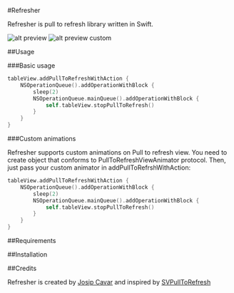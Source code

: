 #Refresher  

Refresher is pull to refresh library written in Swift.

![alt preview](https://raw.githubusercontent.com/jcavar/refresher/master/preview.gif)
![alt preview custom](https://raw.githubusercontent.com/jcavar/refresher/master/preview_custom.gif)

##Usage


###Basic usage

```swift
tableView.addPullToRefreshWithAction {
	NSOperationQueue().addOperationWithBlock {
    	sleep(2)
        NSOperationQueue.mainQueue().addOperationWithBlock {
        	self.tableView.stopPullToRefresh()
        }
    }
}
```

###Custom animations

Refresher supports custom animations on Pull to refresh view. You need to create object that conforms to PullToRefreshViewAnimator protocol.
Then, just pass your custom animator in addPullToRefrshWithAction:

```swift
tableView.addPullToRefreshWithAction {
	NSOperationQueue().addOperationWithBlock {
    	sleep(2)
        NSOperationQueue.mainQueue().addOperationWithBlock {
        	self.tableView.stopPullToRefresh()
        }
    }
}
```

##Requirements

##Installation

##Credits

Refresher is created by [Josip Cavar](https://twitter.com/josip04) and inspired by [SVPullToRefresh](https://github.com/samvermette/SVPullToRefresh/)

